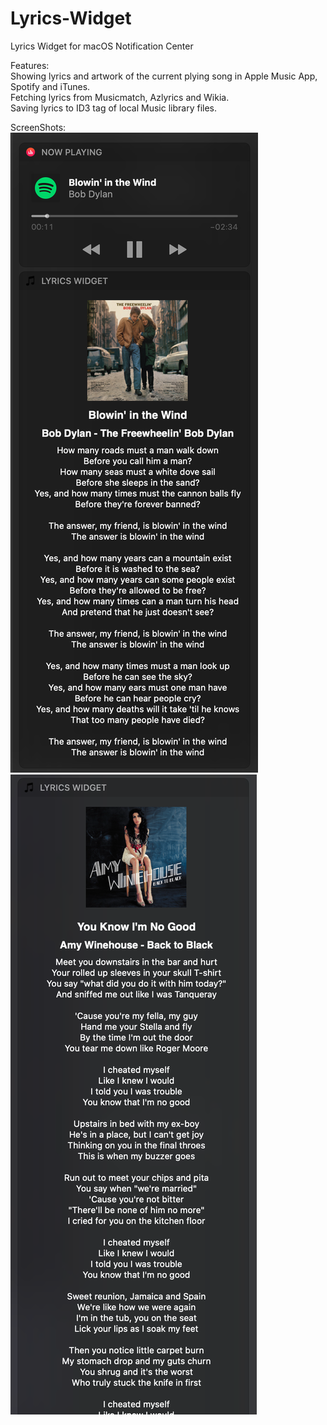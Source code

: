 # Lyrics-Widget
Lyrics Widget for macOS Notification Center

Features:  
Showing lyrics and artwork of the current plying song in Apple Music App, Spotify and iTunes.  
Fetching lyrics from Musicmatch, Azlyrics and Wikia.  
Saving lyrics to ID3 tag of local Music library files.  

ScreenShots:  
![Screenshot](https://raw.githubusercontent.com/hamedafra/Lyrics-Widget/master/screenshot/Screen%20Shot-1.png)![Screenshot](https://raw.githubusercontent.com/hamedafra/Lyrics-Widget/master/screenshot/Screen%20Shot-2.png)

